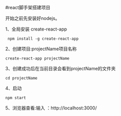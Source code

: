 #react脚手架搭建项目

  开始之前先安装好nodejs。
  
  1、全局安装 create-react-app
  
     npm install -g create-react-app
    
  2、创建项目:projectName项目名称
  
    create-react-app projectName
    
  3、创建成功后在当前目录会看到projectName的文件夹
    
    cd projectName
    
  4、启动
  
    npm start 
    
  5、浏览器查看:输入 ：http://localhost:3000/
    
  